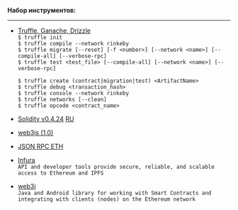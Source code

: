 
**Набор инструментов:**
***
* [Truffle, Ganache, Drizzle](https://truffleframework.com/docs)   
`$ truffle init`  
`$ truffle compile --network rinkeby`  
`$ truffle migrate [--reset] [-f <number>] [--network <name>] [--compile-all] [--verbose-rpc]`  
`$ truffle test <test_file> [--compile-all] [--network <name>] [--verbose-rpc]`

  `$ truffle create (contract|migration|test) <ArtifactName>`  
  `$ truffle debug <transaction_hash>`  
  `$ truffle console --network rinkeby`  
  `$ truffle networks [--clean]`  
  `$ truffle opcode <contract_name>`

* [Solidity v0.4.24](http://solidity.readthedocs.io/en/v0.4.24/index.html) [RU](https://github.com/ethereum/wiki/wiki/%5BRussian%5D-%D0%A0%D1%83%D0%BA%D0%BE%D0%B2%D0%BE%D0%B4%D1%81%D1%82%D0%B2%D0%BE-%D0%BF%D0%BE-Solidity)

* [web3js (1.0)](http://web3js.readthedocs.io/en/1.0/web3-eth-contract.html)

* [JSON RPC ETH](https://github.com/ethereum/wiki/wiki/JSON-RPC)

* [Infura](https://infura.io)  
`API and developer tools provide secure, reliable, and scalable access to Ethereum and IPFS`

* [web3j](http://web3j.readthedocs.io/en/stable/infura.html)  
`Java and Android library for working with Smart Contracts and integrating with clients (nodes) on the Ethereum network`
